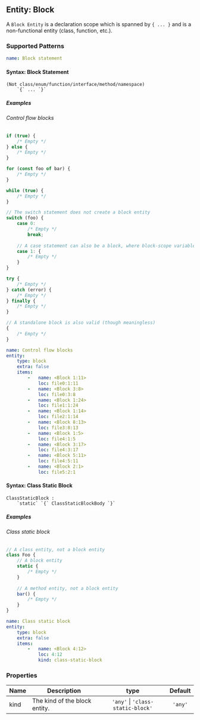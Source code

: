 ## Entity: Block

A `Block Entity` is a declaration scope which is spanned by `{ ... }` and is a non-functional entity (class, function, etc.).

### Supported Patterns

```yaml
name: Block statement
```

#### Syntax: Block Statement

```text
(Not class/enum/function/interface/method/namespace)
    `{` ... `}`
```

##### Examples

###### Control flow blocks

```js
if (true) {
    /* Empty */
} else {
    /* Empty */
}
```

```js
for (const foo of bar) {
    /* Empty */
}
```

```js
while (true) {
    /* Empty */
}
```

```js
// The switch statement does not create a block entity
switch (foo) {
    case 0:
        /* Empty */
        break;
        
    // A case statement can also be a block, where block-scope variables can be declared
    case 1: {
        /* Empty */
    }
}
```

```js
try {
    /* Empty */
} catch (error) {
    /* Empty */
} finally {
    /* Empty */
}
```

```js
// A standalone block is also valid (though meaningless)
{
    /* Empty */
}
```

```yaml
name: Control flow blocks
entity:
    type: block
    extra: false
    items:
        -   name: <Block 1:11>
            loc: file0:1:11
        -   name: <Block 3:8>
            loc: file0:3:8
        -   name: <Block 1:24>
            loc: file1:1:24
        -   name: <Block 1:14>
            loc: file2:1:14
        -   name: <Block 8:13>
            loc: file3:8:13
        -   name: <Block 1:5>
            loc: file4:1:5
        -   name: <Block 3:17>
            loc: file4:3:17
        -   name: <Block 5:11>
            loc: file4:5:11
        -   name: <Block 2:1>
            loc: file5:2:1
```

#### Syntax: Class Static Block

```text
ClassStaticBlock :
    `static` `{` ClassStaticBlockBody `}`
```

##### Examples

###### Class static block

```js
// A class entity, not a block entity
class Foo {
    // A block entity
    static {
        /* Empty */
    }
    
    // A method entity, not a block entity
    bar() {
        /* Empty */
    }
}
```

```yaml
name: Class static block
entity:
    type: block
    extra: false
    items:
        -   name: <Block 4:12>
            loc: 4:12
            kind: class-static-block
```

### Properties

| Name | Description                   |               type                | Default |
|------|-------------------------------|:---------------------------------:|:-------:|
| kind | The kind of the block entity. | `'any'` \| `'class-static-block'` | `'any'` |
